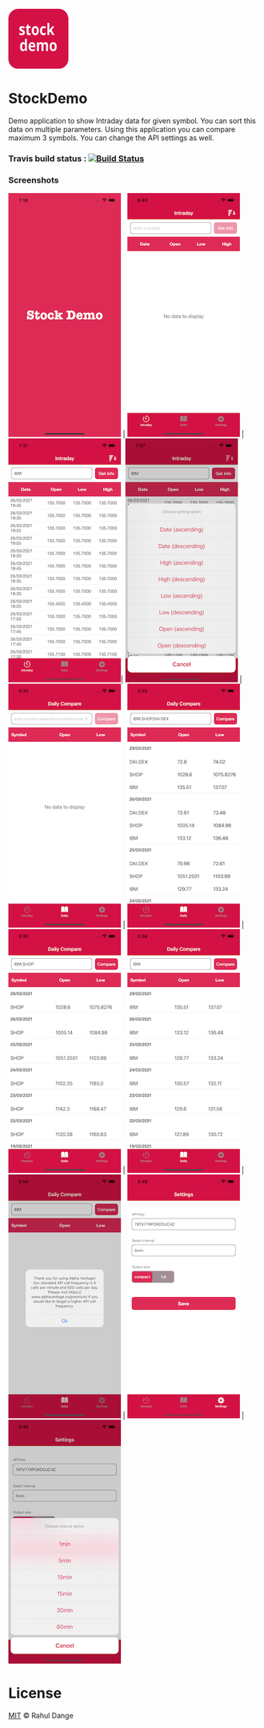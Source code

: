 ![alt text](https://github.com/rahuldange1989/StockDemo/blob/main/SampleImages/0.png)

# StockDemo 
Demo application to show Intraday data for given symbol. You can sort this data on multiple parameters. Using this application you can compare maximum 3 symbols. You can change the API settings as well.

### Travis build status : [![Build Status](https://travis-ci.com/rahuldange1989/StockDemo.svg?branch=main)](https://travis-ci.com/rahuldange1989/StockDemo)

### Screenshots
![alt text](https://github.com/rahuldange1989/StockDemo/blob/main/SampleImages/1.png) | ![alt text](https://github.com/rahuldange1989/StockDemo/blob/main/SampleImages/2.png) | ![alt text](https://github.com/rahuldange1989/StockDemo/blob/main/SampleImages/3.png)| ![alt text](https://github.com/rahuldange1989/StockDemo/blob/main/SampleImages/4.png) | ![alt text](https://github.com/rahuldange1989/StockDemo/blob/main/SampleImages/5.png) | ![alt text](https://github.com/rahuldange1989/StockDemo/blob/main/SampleImages/6.png) | ![alt text](https://github.com/rahuldange1989/StockDemo/blob/main/SampleImages/7.png) | ![alt text](https://github.com/rahuldange1989/StockDemo/blob/main/SampleImages/8.png) | ![alt text](https://github.com/rahuldange1989/StockDemo/blob/main/SampleImages/9.png) | ![alt text](https://github.com/rahuldange1989/StockDemo/blob/main/SampleImages/10.png) | ![alt text](https://github.com/rahuldange1989/StockDemo/blob/main/SampleImages/11.png)

# License
[MIT](LICENSE) © Rahul Dange
